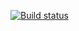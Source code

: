 [![Build status](https://ci.appveyor.com/api/projects/status/gg2jfo67qpo7l8a3?svg=true)](https://ci.appveyor.com/project/Kseniya-Zakharova/hw-1-2)
